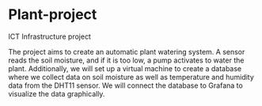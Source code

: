 # Plant-project
ICT Infrastructure project 

The project aims to create an automatic plant watering system. A sensor reads the soil moisture, and if it is too low, a pump activates to water the plant. Additionally, we will set up a virtual machine to create a database where we collect data on soil moisture as well as temperature and humidity data from the DHT11 sensor. We will connect the database to Grafana to visualize the data graphically.
